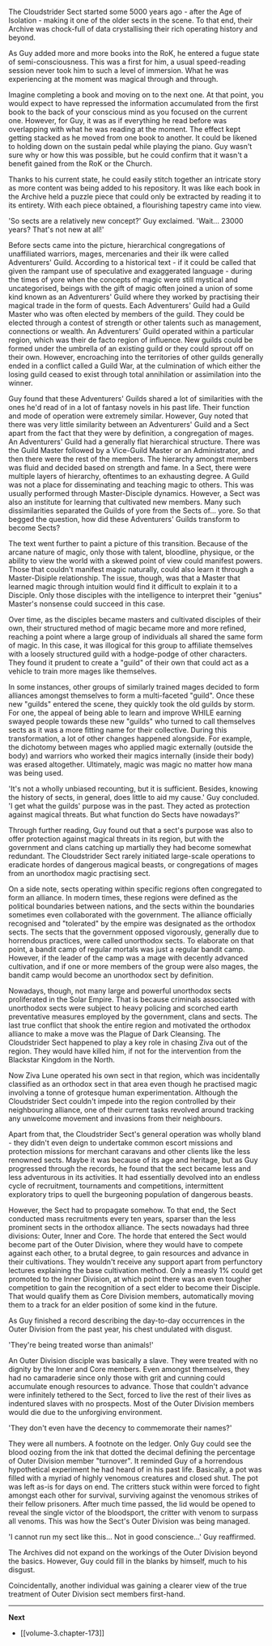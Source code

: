 
The Cloudstrider Sect started some 5000 years ago - after the Age of Isolation - making it one of the older sects in the scene. To that end, their Archive was chock-full of data crystallising their rich operating history and beyond.

As Guy added more and more books into the RoK, he entered a fugue state of semi-consciousness. This was a first for him, a usual speed-reading session never took him to such a level of immersion. What he was experiencing at the moment was magical through and through.

Imagine completing a book and moving on to the next one. At that point, you would expect to have repressed the information accumulated from the first book to the back of your conscious mind as you focused on the current one. However, for Guy, it was as if everything he read before was overlapping with what he was reading at the moment. The effect kept getting stacked as he moved from one book to another. It could be likened to holding down on the sustain pedal while playing the piano. Guy wasn't sure why or how this was possible, but he could confirm that it wasn't a benefit gained from the RoK or the Church.

Thanks to his current state, he could easily stitch together an intricate story as more content was being added to his repository. It was like each book in the Archive held a puzzle piece that could only be extracted by reading it to its entirety. With each piece obtained, a flourishing tapestry came into view.

'So sects are a relatively new concept?' Guy exclaimed. 'Wait... 23000 years? That's not new at all!'

Before sects came into the picture, hierarchical congregations of unaffiliated warriors, mages, mercenaries and their ilk were called Adventurers' Guild. According to a historical text - if it could be called that given the rampant use of speculative and exaggerated language - during the times of yore when the concepts of magic were still mystical and uncategorised, beings with the gift of magic often joined a union of some kind known as an Adventurers' Guild where they worked by practising their magical trade in the form of quests. Each Adventurers' Guild had a Guild Master who was often elected by members of the guild. They could be elected through a contest of strength or other talents such as management, connections or wealth. An Adventurers' Guild operated within a particular region, which was their de facto region of influence. New guilds could be formed under the umbrella of an existing guild or they could sprout off on their own. However, encroaching into the territories of other guilds generally ended in a conflict called a Guild War, at the culmination of which either the losing guild ceased to exist through total annihilation or assimilation into the winner.

Guy found that these Adventurers' Guilds shared a lot of similarities with the ones he'd read of in a lot of fantasy novels in his past life. Their function and mode of operation were extremely similar. However, Guy noted that there was very little similarity between an Adventurers' Guild and a Sect apart from the fact that they were by definition, a congregation of mages. An Adventurers' Guild had a generally flat hierarchical structure. There was the Guild Master followed by a Vice-Guild Master or an Administrator, and then there were the rest of the members. The hierarchy amongst members was fluid and decided based on strength and fame. In a Sect, there were multiple layers of hierarchy, oftentimes to an exhausting degree. A Guild was not a place for disseminating and teaching magic to others. This was usually performed through Master-Disciple dynamics. However, a Sect was also an institute for learning that cultivated new members. Many such dissimilarities separated the Guilds of yore from the Sects of... yore. So that begged the question, how did these Adventurers' Guilds transform to become Sects?

The text went further to paint a picture of this transition. Because of the arcane nature of magic, only those with talent, bloodline, physique, or the ability to view the world with a skewed point of view could manifest powers. Those that couldn't manifest magic naturally, could also learn it through a Master-Disiple relationship. The issue, though, was that a Master that learned magic through intuition would find it difficult to explain it to a Disciple. Only those disciples with the intelligence to interpret their "genius" Master's nonsense could succeed in this case. 

Over time, as the disciples became masters and cultivated disciples of their own, their structured method of magic became more and more refined, reaching a point where a large group of individuals all shared the same form of magic. In this case, it was illogical for this group to affiliate themselves with a loosely structured guild with a hodge-podge of other characters. They found it prudent to create a "guild" of their own that could act as a vehicle to train more mages like themselves.

In some instances, other groups of similarly trained mages decided to form alliances amongst themselves to form a multi-faceted "guild". Once these new "guilds" entered the scene, they quickly took the old guilds by storm. For one, the appeal of being able to learn and improve WHILE earning swayed people towards these new "guilds" who turned to call themselves sects as it was a more fitting name for their collective. During this transformation, a lot of other changes happened alongside. For example, the dichotomy between mages who applied magic externally (outside the body) and warriors who worked their magics internally (inside their body) was erased altogether. Ultimately, magic was magic no matter how mana was being used.

'It's not a wholly unbiased recounting, but it is sufficient. Besides, knowing the history of sects, in general, does little to aid my cause.' Guy concluded. 'I get what the guilds' purpose was in the past. They acted as protection against magical threats. But what function do Sects have nowadays?'

Through further reading, Guy found out that a sect's purpose was also to offer protection against magical threats in its region, but with the government and clans catching up martially they had become somewhat redundant. The Cloudstrider Sect rarely initiated large-scale operations to eradicate hordes of dangerous magical beasts, or congregations of mages from an unorthodox magic practising sect.

On a side note, sects operating within specific regions often congregated to form an alliance. In modern times, these regions were defined as the political boundaries between nations, and the sects within the boundaries sometimes even collaborated with the government. The alliance officially recognised and "tolerated" by the empire was designated as the orthodox sects. The sects that the government opposed vigorously, generally due to horrendous practices, were called unorthodox sects. To elaborate on that point, a bandit camp of regular mortals was just a regular bandit camp. However, if the leader of the camp was a mage with decently advanced cultivation, and if one or more members of the group were also mages, the bandit camp would become an unorthodox sect by definition. 

Nowadays, though, not many large and powerful unorthodox sects proliferated in the Solar Empire. That is because criminals associated with unorthodox sects were subject to heavy policing and scorched earth preventative measures employed by the government, clans and sects. The last true conflict that shook the entire region and motivated the orthodox alliance to make a move was the Plague of Dark Cleansing. The Cloudstrider Sect happened to play a key role in chasing Ziva out of the region. They would have killed him, if not for the intervention from the Blackstar Kingdom in the North. 

Now Ziva Lune operated his own sect in that region, which was incidentally classified as an orthodox sect in that area even though he practised magic involving a tonne of grotesque human experimentation. Although the Cloudstrider Sect couldn't impede into the region controlled by their neighbouring alliance, one of their current tasks revolved around tracking any unwelcome movement and invasions from their neighbours.

Apart from that, the Cloudstrider Sect's general operation was wholly bland - they didn't even deign to undertake common escort missions and protection missions for merchant caravans and other clients like the less renowned sects. Maybe it was because of its age and heritage, but as Guy progressed through the records, he found that the sect became less and less adventurous in its activities. It had essentially devolved into an endless cycle of recruitment, tournaments and competitions, intermittent exploratory trips to quell the burgeoning population of dangerous beasts.

However, the Sect had to propagate somehow. To that end, the Sect conducted mass recruitments every ten years, sparser than the less prominent sects in the orthodox alliance. The sects nowadays had three divisions: Outer, Inner and Core. The horde that entered the Sect would become part of the Outer Division, where they would have to compete against each other, to a brutal degree, to gain resources and advance in their cultivations. They wouldn't receive any support apart from perfunctory lectures explaining the base cultivation method. Only a measly 1% could get promoted to the Inner Division, at which point there was an even tougher competition to gain the recognition of a sect elder to become their Disciple. That would qualify them as Core Division members, automatically moving them to a track for an elder position of some kind in the future.

As Guy finished a record describing the day-to-day occurrences in the Outer Division from the past year, his chest undulated with disgust.

'They're being treated worse than animals!'

An Outer Division disciple was basically a slave. They were treated with no dignity by the Inner and Core members. Even amongst themselves, they had no camaraderie since only those with grit and cunning could accumulate enough resources to advance. Those that couldn't advance were infinitely tethered to the Sect, forced to live the rest of their lives as indentured slaves with no prospects. Most of the Outer Division members would die due to the unforgiving environment.

'They don't even have the decency to commemorate their names?'

They were all numbers. A footnote on the ledger. Only Guy could see the blood oozing from the ink that dotted the decimal defining the percentage of Outer Division member "turnover". It reminded Guy of a horrendous hypothetical experiment he had heard of in his past life. Basically, a pot was filled with a myriad of highly venomous creatures and closed shut. The pot was left as-is for days on end. The critters stuck within were forced to fight amongst each other for survival, surviving against the venomous strikes of their fellow prisoners. After much time passed, the lid would be opened to reveal the single victor of the bloodsport, the critter with venom to surpass all venoms. This was how the Sect's Outer Division was being managed.

'I cannot run my sect like this... Not in good conscience...' Guy reaffirmed.

The Archives did not expand on the workings of the Outer Division beyond the basics. However, Guy could fill in the blanks by himself, much to his disgust.

Coincidentally, another individual was gaining a clearer view of the true treatment of Outer Division sect members first-hand.

____

**Next**
* [[volume-3.chapter-173]]